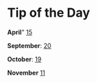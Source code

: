 Tip of the Day
==============

**April**"
[15](../1/0/pseudoWYSIWYG.md)

**September**:
[20](./lists.md)

**October**:
[19](./lineLength.md)

**November**
[11](./tests.md)
